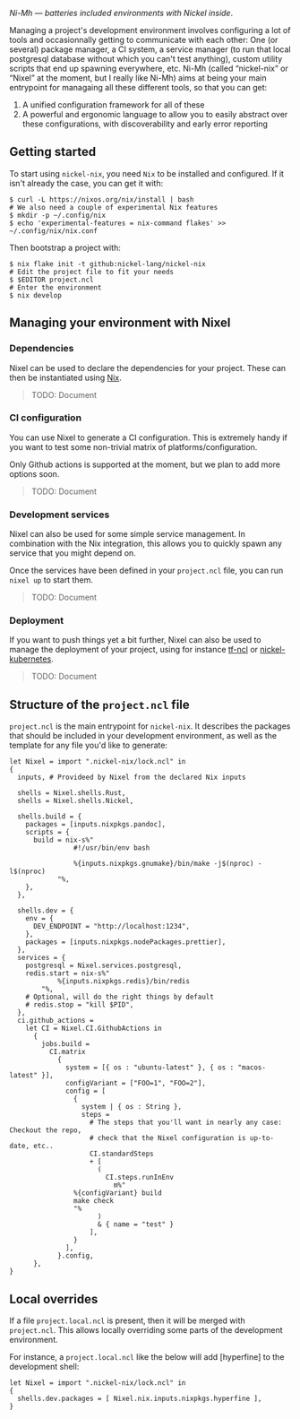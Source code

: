 _Ni-Mh — batteries included environments with Nickel inside_.

Managing a project's development environment involves configuring a lot of tools and occasionnally getting to communicate with each other: One (or several) package manager, a CI system, a service manager (to run that local postgresql database without which you can't test anything), custom utility scripts that end up spawning everywhere, etc.
Ni-Mh (called “nickel-nix” or “Nixel” at the moment, but I really like Ni-Mh) aims at being your main entrypoint for managaing all these different tools, so that you can get:

1. A unified configuration framework for all of these
2. A powerful and ergonomic language to allow you to easily abstract over these configurations, with discoverability and early error reporting

## Getting started

To start using `nickel-nix`, you need `Nix` to be installed and configured.
If it isn't already the case, you can get it with:

```console
$ curl -L https://nixos.org/nix/install | bash
# We also need a couple of experimental Nix features
$ mkdir -p ~/.config/nix
$ echo 'experimental-features = nix-command flakes' >> ~/.config/nix/nix.conf
```

Then bootstrap a project with:

```console
$ nix flake init -t github:nickel-lang/nickel-nix
# Edit the project file to fit your needs
$ $EDITOR project.ncl
# Enter the environment
$ nix develop
```

## Managing your environment with Nixel

### Dependencies

Nixel can be used to declare the dependencies for your project.
These can then be instantiated using [Nix](https://nixos.org/nix).

> TODO: Document

### CI configuration

You can use Nixel to generate a CI configuration.
This is extremely handy if you want to test some non-trivial matrix of platforms/configuration.

Only Github actions is supported at the moment, but we plan to add more options soon.

> TODO: Document

### Development services

Nixel can also be used for some simple service management.
In combination with the Nix integration, this allows you to quickly spawn any service that you might depend on.

Once the services have been defined in your `project.ncl` file, you can run `nixel up` to start them.

> TODO: Document

### Deployment

If you want to push things yet a bit further, Nixel can also be used to manage the deployment of your project, using for instance [tf-ncl](https://github.com/tweag/tf-ncl) or [nickel-kubernetes](https://github.com/tweag/nickel-kubernetes/).

> TODO: Document

## Structure of the `project.ncl` file

`project.ncl` is the main entrypoint for `nickel-nix`.
It describes the packages that should be included in your development environment, as well as the template for any file you'd like to generate:

```nickel
let Nixel = import ".nickel-nix/lock.ncl" in
{
  inputs, # Provideed by Nixel from the declared Nix inputs

  shells = Nixel.shells.Rust,
  shells = Nixel.shells.Nickel,

  shells.build = {
    packages = [inputs.nixpkgs.pandoc],
    scripts = {
      build = nix-s%"
                #!/usr/bin/env bash

                %{inputs.nixpkgs.gnumake}/bin/make -j$(nproc) -l$(nproc)
            "%,
    },
  },

  shells.dev = {
    env = {
      DEV_ENDPOINT = "http://localhost:1234",
    },
    packages = [inputs.nixpkgs.nodePackages.prettier],
  },
  services = {
    postgresql = Nixel.services.postgresql,
    redis.start = nix-s%"
            %{inputs.nixpkgs.redis}/bin/redis
        "%,
    # Optional, will do the right things by default
    # redis.stop = "kill $PID",
  },
  ci.github_actions =
    let CI = Nixel.CI.GithubActions in
      {
        jobs.build =
          CI.matrix
            {
              system = [{ os : "ubuntu-latest" }, { os : "macos-latest" }],
              configVariant = ["FOO=1", "FOO=2"],
              config = [
                {
                  system | { os : String },
                  steps =
                    # The steps that you'll want in nearly any case: Checkout the repo,
                    # check that the Nixel configuration is up-to-date, etc..
                    CI.standardSteps
                    + [
                      (
                        CI.steps.runInEnv
                          m%"
                %{configVariant} build
                make check
                "%
                      )
                      & { name = "test" }
                    ],
                }
              ],
            }.config,
      },
}
```

## Local overrides

If a file `project.local.ncl` is present, then it will be merged with `project.ncl`. This allows locally overriding some parts of the development environment.

For instance, a `project.local.ncl` like the below will add [hyperfine] to the development shell:

```nickel
let Nixel = import ".nickel-nix/lock.ncl" in
{
  shells.dev.packages = [ Nixel.nix.inputs.nixpkgs.hyperfine ],
}
```
